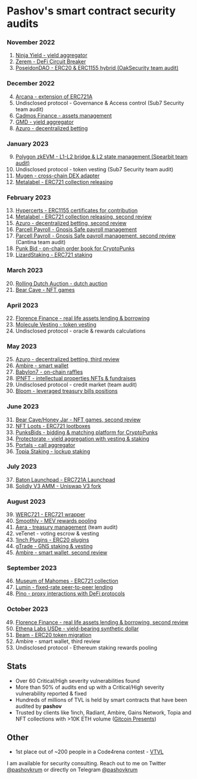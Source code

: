 # Pashov's smart contract security audits

### November 2022

1. [Ninja Yield - yield aggregator](solo/NinjaYielder-security-review.md)
2. [Zerem - DeFi Circuit Breaker](solo/Zerem-security-review.md)
3. [PoseidonDAO - ERC20 & ERC1155 hybrid (OakSecurity team audit)](https://github.com/solidified-platform/audits/blob/master/Audit%20Report%20-%20Poseidon%20DAO%20%5B09.12.2022%5D.pdf)

### December 2022

4. [Arcana - extension of ERC721A](solo/Arcana-security-review.md)
5. Undisclosed protocol - Governance & Access control (Sub7 Security team audit)
6. [Cadmos Finance - assets management](solo/CadmosFinance-security-review.md)
7. [GMD - yield aggregator](solo/GMD-security-review.md)
8. [Azuro - decentralized betting](solo/Azuro-security-review.md)

### January 2023

9. [Polygon zkEVM - L1-L2 bridge & L2 state management (Spearbit team audit)](https://github.com/0xPolygonHermez/zkevm-contracts/blob/main/audits/zkEVM-bridge-Spearbit-27-March.pdf)
10. Undisclosed protocol - token vesting (Sub7 Security team audit)
11. [Mugen - cross-chain DEX adapter](solo/Mugen-security-review.md)
12. [Metalabel - ERC721 collection releasing](solo/Metalabel-security-review.md)

### February 2023

13. [Hypercerts - ERC1155 certificates for contribution](solo/Hypercerts-security-review.md)
14. [Metalabel - ERC721 collection releasing, second review](solo/Metalabel-second-security-review.md)
15. [Azuro - decentralized betting, second review](solo/Azuro-second-security-review.md)
16. [Parcell Payroll - Gnosis Safe payroll management](solo/ParcelPayroll-security-review.md)
17. [Parcell Payroll - Gnosis Safe payroll management, second review](https://cantina.xyz/portfolio/cantina_parcel_feb2023.pdf) (Cantina team audit)
18. [Punk Bid - on-chain order book for CryptoPunks](solo/PunkBid-security-review.md)
19. [LizardStaking - ERC721 staking](solo/LizardStarking-security-review.md)

### March 2023

20. [Rolling Dutch Auction - dutch auction](solo/RollingDutchAuction-security-review.md)
21. [Bear Cave - NFT games](solo/BearCave-security-review.md)

### April 2023

22. [Florence Finance - real life assets lending & borrowing](solo/FlorenceFinance-security-review.md)
23. [Molecule Vesting - token vesting](solo/MoleculeVesting-security-review.md)
24. Undisclosed protocol - oracle & rewards calculations

### May 2023

25. [Azuro - decentralized betting, third review](solo/Azuro-third-security-review.md)
26. [Ambire - smart wallet](solo/Ambire-security-review.md)
27. [Babylon7 - on-chain raffles](solo/Babylon7-security-review.md)
28. [IPNFT - intellectual properties NFTs & fundraises](solo/IPNFT-security-review.md)
29. Undisclosed protocol - credit market (team audit)
30. [Bloom - leveraged treasury bills positions](solo/Bloom-security-review.md)

### June 2023

31. [Bear Cave/Honey Jar - NFT games, second review](solo/BearCave-second-security-review.md)
32. [NFT Loots - ERC721 lootboxes](solo/NFTLoots-security-review.md)
33. [PunksBids - bidding & matching platform for CryptoPunks](solo/PunksBids-security-review.md)
34. [Protectorate - yield aggregation with vesting & staking](solo/Protectorate-security-review.md)
35. [Portals - call aggregator](solo/Portals-security-review.md)
36. [Topia Staking - lockup staking](solo/TopiaStaking-security-review.md)

### July 2023

37. [Baton Launchpad - ERC721A Launchpad](solo/BatonLaunchpad-security-review.md)
38. [Solidly V3 AMM - Uniswap V3 fork](solo/SolidlyV3AMM-security-review.md)

### August 2023

39. [WERC721 - ERC721 wrapper](solo/WERC721-security-review.md)
40. [Smoothly - MEV rewards pooling](solo/Smoothly-security-review.md)
41. [Aera - treasury management](https://878631352-files.gitbook.io/~/files/v0/b/gitbook-x-prod.appspot.com/o/spaces%2FAXweUiymNuYupkbgnMkB%2Fuploads%2F2ITFsOQUi0TISRkodvTF%2FAera-Spearbit-Security-Review-Aug2023.pdf?alt=media&token=196c1e13-7494-4246-8d8c-15ffa4f50d10) (team audit)
42. veTenet - voting escrow & vesting
43. [1inch Plugins - ERC20 plugins](solo/1inchTokenPlugins-security-review.md)
44. [gTrade - GNS staking & vesting](solo/gTrade-security-review.md)
45. [Ambire - smart wallet, second review](solo/Ambire-second-security-review.md)

### September 2023

46. [Museum of Mahomes - ERC721 collection](solo/MuseumOfMahomes-security-review.md)
47. [Lumin - fixed-rate peer-to-peer lending](solo/Lumin-security-review.md)
48. [Pino - proxy interactions with DeFi protocols](solo/Pino-security-review.md)

### October 2023

49. [Florence Finance - real life assets lending & borrowing, second review](solo/FlorenceFinance-second-security-review.md)
50. [Ethena Labs USDe - yield-bearing synthetic dollar](solo/Ethena-security-review.md)
51. [Beam - ERC20 token migration](solo/Beam-security-review.md)
52. Ambire - smart wallet, third review
53. Undisclosed protocol - Ethereum staking rewards pooling

## Stats

- Over 60 Critical/High severity vulnerabilities found
- More than 50% of audits end up with a Critical/High severity vulnerability reported & fixed
- Hundreds of millions of TVL is held by smart contracts that have been audited by **pashov**
- Trusted by clients like 1inch, Radiant, Ambire, Gains Network, Topia and NFT collections with >10K ETH volume ([Gitcoin Presents](https://opensea.io/collection/gitcoin-presents))

## Other

- 1st place out of ~200 people in a Code4rena contest - [VTVL](https://code4rena.com/contests/2022-09-vtvl-contest)

I am available for security consulting. Reach out to me on Twitter [@pashovkrum](https://twitter.com/pashovkrum) or directly on Telegram [@pashovkrum](https://t.me/pashovkrum)

